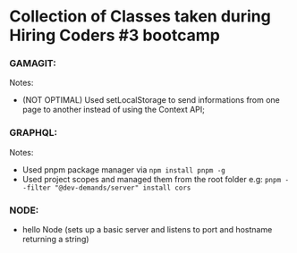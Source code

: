 # Collection of Classes taken during Hiring Coders #3 bootcamp

### GAMAGIT:


Notes:
- (NOT OPTIMAL) Used setLocalStorage to send informations from one page to another instead of using the Context API;

### GRAPHQL:

Notes:
- Used pnpm package manager via ` npm install pnpm -g `
- Used project scopes and managed them from the root folder e.g:  ` pnpm --filter "@dev-demands/server" install cors `


### NODE: 
  - hello Node (sets up a basic server and listens to port and hostname returning a string)
